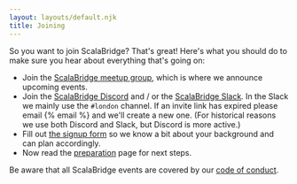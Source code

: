 ```yaml
---
layout: layouts/default.njk
title: Joining
---
```


So you want to join ScalaBridge? That's great! Here's what you should do to make sure you hear about everything that's going on:

* Join the [ScalaBridge meetup group][meetup], which is where we announce upcoming events.
* Join the [ScalaBridge Discord][discord] and / or the [ScalaBridge Slack][slack]. In the Slack we mainly use the `#london` channel. If an invite link has expired please email {% email %} and we'll create a new one. (For historical reasons we use both Discord and Slack, but Discord is more active.)
* Fill out [the signup form][signup-form] so we know a bit about your background and can plan accordingly.
* Now read the [preparation][preparation] page for next steps.


Be aware that all ScalaBridge events are covered by our [code of conduct][coc].

[slack]:https://join.slack.com/t/scalabridge/shared_invite/zt-1wrlq3vue-8E4Liz0ySRJKHKzqZupluQ
[signup-form]: https://docs.google.com/forms/d/e/1FAIpQLSe3b3MY9I9hRPXUMijVQZP2aQHt09d0shr6uo10ULPlBtxHOg/viewform 
[meetup]: https://www.meetup.com/ScalaBridge-London/
[coc]: https://scalabridge.org/code-of-conduct
[preparation]: /preparation
[discord]: https://discord.gg/SKKZEb2EPz
